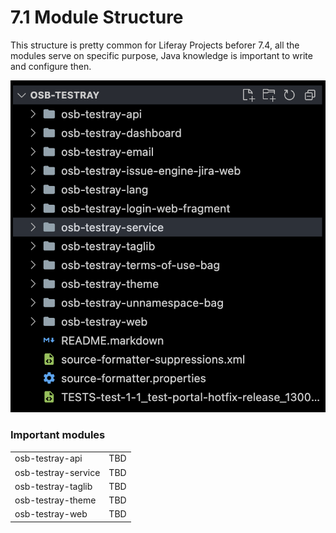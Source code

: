 # 7.1 Module Structure

This structure is pretty common for Liferay Projects beforer 7.4, all the modules serve on specific purpose, Java knowledge is important to write and configure then.


<div grid="~ cols-2">
  <div>
    <img src="assets/testray-01-structure.png" class="w-90" />
  </div>
    
  <div>

  ### Important modules

  |     |     |
  | --- | --- |
  | osb-testray-api | TBD |
  | osb-testray-service | TBD |
  | osb-testray-taglib | TBD |
  | osb-testray-theme | TBD |
  | osb-testray-web | TBD |
  </div>
</div>